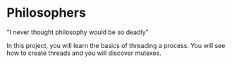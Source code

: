 # Philosophers
"I never thought philosophy would be so deadly"

In this project, you will learn the basics of threading a process.
You will see how to create threads and you will discover mutexes.
